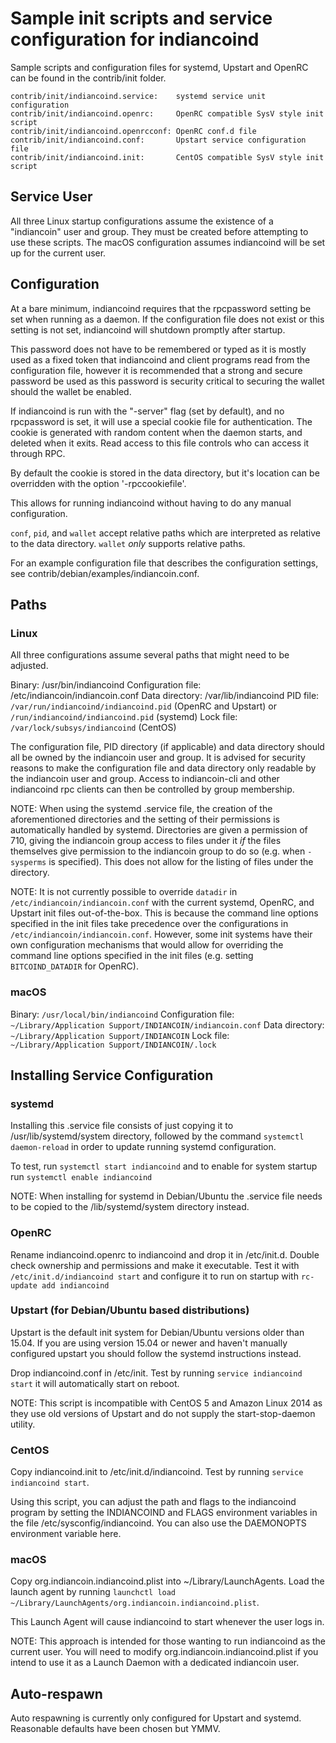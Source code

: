 Sample init scripts and service configuration for indiancoind
==========================================================

Sample scripts and configuration files for systemd, Upstart and OpenRC
can be found in the contrib/init folder.

    contrib/init/indiancoind.service:    systemd service unit configuration
    contrib/init/indiancoind.openrc:     OpenRC compatible SysV style init script
    contrib/init/indiancoind.openrcconf: OpenRC conf.d file
    contrib/init/indiancoind.conf:       Upstart service configuration file
    contrib/init/indiancoind.init:       CentOS compatible SysV style init script

Service User
---------------------------------

All three Linux startup configurations assume the existence of a "indiancoin" user
and group.  They must be created before attempting to use these scripts.
The macOS configuration assumes indiancoind will be set up for the current user.

Configuration
---------------------------------

At a bare minimum, indiancoind requires that the rpcpassword setting be set
when running as a daemon.  If the configuration file does not exist or this
setting is not set, indiancoind will shutdown promptly after startup.

This password does not have to be remembered or typed as it is mostly used
as a fixed token that indiancoind and client programs read from the configuration
file, however it is recommended that a strong and secure password be used
as this password is security critical to securing the wallet should the
wallet be enabled.

If indiancoind is run with the "-server" flag (set by default), and no rpcpassword is set,
it will use a special cookie file for authentication. The cookie is generated with random
content when the daemon starts, and deleted when it exits. Read access to this file
controls who can access it through RPC.

By default the cookie is stored in the data directory, but it's location can be overridden
with the option '-rpccookiefile'.

This allows for running indiancoind without having to do any manual configuration.

`conf`, `pid`, and `wallet` accept relative paths which are interpreted as
relative to the data directory. `wallet` *only* supports relative paths.

For an example configuration file that describes the configuration settings,
see contrib/debian/examples/indiancoin.conf.

Paths
---------------------------------

### Linux

All three configurations assume several paths that might need to be adjusted.

Binary:              /usr/bin/indiancoind
Configuration file:  /etc/indiancoin/indiancoin.conf
Data directory:      /var/lib/indiancoind
PID file:            `/var/run/indiancoind/indiancoind.pid` (OpenRC and Upstart) or `/run/indiancoind/indiancoind.pid` (systemd)
Lock file:           `/var/lock/subsys/indiancoind` (CentOS)

The configuration file, PID directory (if applicable) and data directory
should all be owned by the indiancoin user and group.  It is advised for security
reasons to make the configuration file and data directory only readable by the
indiancoin user and group.  Access to indiancoin-cli and other indiancoind rpc clients
can then be controlled by group membership.

NOTE: When using the systemd .service file, the creation of the aforementioned
directories and the setting of their permissions is automatically handled by
systemd. Directories are given a permission of 710, giving the indiancoin group
access to files under it _if_ the files themselves give permission to the
indiancoin group to do so (e.g. when `-sysperms` is specified). This does not allow
for the listing of files under the directory.

NOTE: It is not currently possible to override `datadir` in
`/etc/indiancoin/indiancoin.conf` with the current systemd, OpenRC, and Upstart init
files out-of-the-box. This is because the command line options specified in the
init files take precedence over the configurations in
`/etc/indiancoin/indiancoin.conf`. However, some init systems have their own
configuration mechanisms that would allow for overriding the command line
options specified in the init files (e.g. setting `BITCOIND_DATADIR` for
OpenRC).

### macOS

Binary:              `/usr/local/bin/indiancoind`
Configuration file:  `~/Library/Application Support/INDIANCOIN/indiancoin.conf`
Data directory:      `~/Library/Application Support/INDIANCOIN`
Lock file:           `~/Library/Application Support/INDIANCOIN/.lock`

Installing Service Configuration
-----------------------------------

### systemd

Installing this .service file consists of just copying it to
/usr/lib/systemd/system directory, followed by the command
`systemctl daemon-reload` in order to update running systemd configuration.

To test, run `systemctl start indiancoind` and to enable for system startup run
`systemctl enable indiancoind`

NOTE: When installing for systemd in Debian/Ubuntu the .service file needs to be copied to the /lib/systemd/system directory instead.

### OpenRC

Rename indiancoind.openrc to indiancoind and drop it in /etc/init.d.  Double
check ownership and permissions and make it executable.  Test it with
`/etc/init.d/indiancoind start` and configure it to run on startup with
`rc-update add indiancoind`

### Upstart (for Debian/Ubuntu based distributions)

Upstart is the default init system for Debian/Ubuntu versions older than 15.04. If you are using version 15.04 or newer and haven't manually configured upstart you should follow the systemd instructions instead.

Drop indiancoind.conf in /etc/init.  Test by running `service indiancoind start`
it will automatically start on reboot.

NOTE: This script is incompatible with CentOS 5 and Amazon Linux 2014 as they
use old versions of Upstart and do not supply the start-stop-daemon utility.

### CentOS

Copy indiancoind.init to /etc/init.d/indiancoind. Test by running `service indiancoind start`.

Using this script, you can adjust the path and flags to the indiancoind program by
setting the INDIANCOIND and FLAGS environment variables in the file
/etc/sysconfig/indiancoind. You can also use the DAEMONOPTS environment variable here.

### macOS

Copy org.indiancoin.indiancoind.plist into ~/Library/LaunchAgents. Load the launch agent by
running `launchctl load ~/Library/LaunchAgents/org.indiancoin.indiancoind.plist`.

This Launch Agent will cause indiancoind to start whenever the user logs in.

NOTE: This approach is intended for those wanting to run indiancoind as the current user.
You will need to modify org.indiancoin.indiancoind.plist if you intend to use it as a
Launch Daemon with a dedicated indiancoin user.

Auto-respawn
-----------------------------------

Auto respawning is currently only configured for Upstart and systemd.
Reasonable defaults have been chosen but YMMV.
